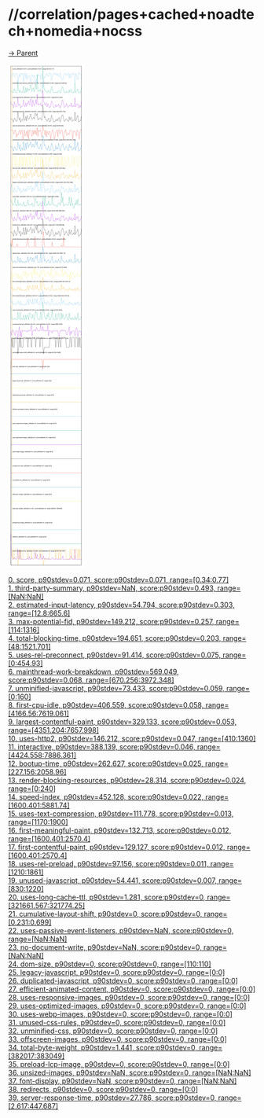 
# //correlation/pages+cached+noadtech+nomedia+nocss

[→ Parent](../..)

![PLOT: correlation](./correlation.svg)

[0. score, p90stdev=0.071, score:p90stdev=0.071, range=[0.34:0.77]](../../meta/score/samples/pages+cached+noadtech+nomedia+nocss)  
[1. third-party-summary, p90stdev=NaN, score:p90stdev=0.493, range=[NaN:NaN]](../../third-party-summary/samples/pages+cached+noadtech+nomedia+nocss/)  
[2. estimated-input-latency, p90stdev=54.794, score:p90stdev=0.303, range=[12.8:665.6]](../../estimated-input-latency/samples/pages+cached+noadtech+nomedia+nocss/)  
[3. max-potential-fid, p90stdev=149.212, score:p90stdev=0.257, range=[114:1316]](../../max-potential-fid/samples/pages+cached+noadtech+nomedia+nocss/)  
[4. total-blocking-time, p90stdev=194.651, score:p90stdev=0.203, range=[48:1521.701]](../../total-blocking-time/samples/pages+cached+noadtech+nomedia+nocss/)  
[5. uses-rel-preconnect, p90stdev=91.414, score:p90stdev=0.075, range=[0:454.93]](../../uses-rel-preconnect/samples/pages+cached+noadtech+nomedia+nocss/)  
[6. mainthread-work-breakdown, p90stdev=569.049, score:p90stdev=0.068, range=[670.256:3972.348]](../../mainthread-work-breakdown/samples/pages+cached+noadtech+nomedia+nocss/)  
[7. unminified-javascript, p90stdev=73.433, score:p90stdev=0.059, range=[0:160]](../../unminified-javascript/samples/pages+cached+noadtech+nomedia+nocss/)  
[8. first-cpu-idle, p90stdev=406.559, score:p90stdev=0.058, range=[4166.56:7619.061]](../../first-cpu-idle/samples/pages+cached+noadtech+nomedia+nocss/)  
[9. largest-contentful-paint, p90stdev=329.133, score:p90stdev=0.053, range=[4351.204:7657.998]](../../largest-contentful-paint/samples/pages+cached+noadtech+nomedia+nocss/)  
[10. uses-http2, p90stdev=146.212, score:p90stdev=0.047, range=[410:1360]](../../uses-http2/samples/pages+cached+noadtech+nomedia+nocss/)  
[11. interactive, p90stdev=388.139, score:p90stdev=0.046, range=[4424.558:7886.361]](../../interactive/samples/pages+cached+noadtech+nomedia+nocss/)  
[12. bootup-time, p90stdev=262.627, score:p90stdev=0.025, range=[227.156:2058.96]](../../bootup-time/samples/pages+cached+noadtech+nomedia+nocss/)  
[13. render-blocking-resources, p90stdev=28.314, score:p90stdev=0.024, range=[0:240]](../../render-blocking-resources/samples/pages+cached+noadtech+nomedia+nocss/)  
[14. speed-index, p90stdev=452.128, score:p90stdev=0.022, range=[1600.401:5881.74]](../../speed-index/samples/pages+cached+noadtech+nomedia+nocss/)  
[15. uses-text-compression, p90stdev=111.778, score:p90stdev=0.013, range=[1170:1900]](../../uses-text-compression/samples/pages+cached+noadtech+nomedia+nocss/)  
[16. first-meaningful-paint, p90stdev=132.713, score:p90stdev=0.012, range=[1600.401:2570.4]](../../first-meaningful-paint/samples/pages+cached+noadtech+nomedia+nocss/)  
[17. first-contentful-paint, p90stdev=129.127, score:p90stdev=0.012, range=[1600.401:2570.4]](../../first-contentful-paint/samples/pages+cached+noadtech+nomedia+nocss/)  
[18. uses-rel-preload, p90stdev=97.156, score:p90stdev=0.011, range=[1210:1861]](../../uses-rel-preload/samples/pages+cached+noadtech+nomedia+nocss/)  
[19. unused-javascript, p90stdev=54.441, score:p90stdev=0.007, range=[830:1220]](../../unused-javascript/samples/pages+cached+noadtech+nomedia+nocss/)  
[20. uses-long-cache-ttl, p90stdev=1.281, score:p90stdev=0, range=[321661.567:321774.25]](../../uses-long-cache-ttl/samples/pages+cached+noadtech+nomedia+nocss/)  
[21. cumulative-layout-shift, p90stdev=0, score:p90stdev=0, range=[0.231:0.699]](../../cumulative-layout-shift/samples/pages+cached+noadtech+nomedia+nocss/)  
[22. uses-passive-event-listeners, p90stdev=NaN, score:p90stdev=0, range=[NaN:NaN]](../../uses-passive-event-listeners/samples/pages+cached+noadtech+nomedia+nocss/)  
[23. no-document-write, p90stdev=NaN, score:p90stdev=0, range=[NaN:NaN]](../../no-document-write/samples/pages+cached+noadtech+nomedia+nocss/)  
[24. dom-size, p90stdev=0, score:p90stdev=0, range=[110:110]](../../dom-size/samples/pages+cached+noadtech+nomedia+nocss/)  
[25. legacy-javascript, p90stdev=0, score:p90stdev=0, range=[0:0]](../../legacy-javascript/samples/pages+cached+noadtech+nomedia+nocss/)  
[26. duplicated-javascript, p90stdev=0, score:p90stdev=0, range=[0:0]](../../duplicated-javascript/samples/pages+cached+noadtech+nomedia+nocss/)  
[27. efficient-animated-content, p90stdev=0, score:p90stdev=0, range=[0:0]](../../efficient-animated-content/samples/pages+cached+noadtech+nomedia+nocss/)  
[28. uses-responsive-images, p90stdev=0, score:p90stdev=0, range=[0:0]](../../uses-responsive-images/samples/pages+cached+noadtech+nomedia+nocss/)  
[29. uses-optimized-images, p90stdev=0, score:p90stdev=0, range=[0:0]](../../uses-optimized-images/samples/pages+cached+noadtech+nomedia+nocss/)  
[30. uses-webp-images, p90stdev=0, score:p90stdev=0, range=[0:0]](../../uses-webp-images/samples/pages+cached+noadtech+nomedia+nocss/)  
[31. unused-css-rules, p90stdev=0, score:p90stdev=0, range=[0:0]](../../unused-css-rules/samples/pages+cached+noadtech+nomedia+nocss/)  
[32. unminified-css, p90stdev=0, score:p90stdev=0, range=[0:0]](../../unminified-css/samples/pages+cached+noadtech+nomedia+nocss/)  
[33. offscreen-images, p90stdev=0, score:p90stdev=0, range=[0:0]](../../offscreen-images/samples/pages+cached+noadtech+nomedia+nocss/)  
[34. total-byte-weight, p90stdev=1.441, score:p90stdev=0, range=[382017:383049]](../../total-byte-weight/samples/pages+cached+noadtech+nomedia+nocss/)  
[35. preload-lcp-image, p90stdev=0, score:p90stdev=0, range=[0:0]](../../preload-lcp-image/samples/pages+cached+noadtech+nomedia+nocss/)  
[36. unsized-images, p90stdev=NaN, score:p90stdev=0, range=[NaN:NaN]](../../unsized-images/samples/pages+cached+noadtech+nomedia+nocss/)  
[37. font-display, p90stdev=NaN, score:p90stdev=0, range=[NaN:NaN]](../../font-display/samples/pages+cached+noadtech+nomedia+nocss/)  
[38. redirects, p90stdev=0, score:p90stdev=0, range=[0:0]](../../redirects/samples/pages+cached+noadtech+nomedia+nocss/)  
[39. server-response-time, p90stdev=27.786, score:p90stdev=0, range=[2.617:447.687]](../../server-response-time/samples/pages+cached+noadtech+nomedia+nocss/)  
